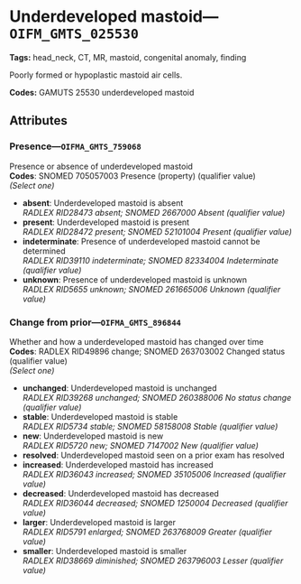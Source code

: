 # Underdeveloped mastoid—`OIFM_GMTS_025530`

**Tags:** head_neck, CT, MR, mastoid, congenital anomaly, finding

Poorly formed or hypoplastic mastoid air cells.

**Codes:** GAMUTS 25530 underdeveloped mastoid

## Attributes

### Presence—`OIFMA_GMTS_759068`

Presence or absence of underdeveloped mastoid  
**Codes**: SNOMED 705057003 Presence (property) (qualifier value)  
*(Select one)*

- **absent**: Underdeveloped mastoid is absent  
_RADLEX RID28473 absent; SNOMED 2667000 Absent (qualifier value)_
- **present**: Underdeveloped mastoid is present  
_RADLEX RID28472 present; SNOMED 52101004 Present (qualifier value)_
- **indeterminate**: Presence of underdeveloped mastoid cannot be determined  
_RADLEX RID39110 indeterminate; SNOMED 82334004 Indeterminate (qualifier value)_
- **unknown**: Presence of underdeveloped mastoid is unknown  
_RADLEX RID5655 unknown; SNOMED 261665006 Unknown (qualifier value)_

### Change from prior—`OIFMA_GMTS_896844`

Whether and how a underdeveloped mastoid has changed over time  
**Codes**: RADLEX RID49896 change; SNOMED 263703002 Changed status (qualifier value)  
*(Select one)*

- **unchanged**: Underdeveloped mastoid is unchanged  
_RADLEX RID39268 unchanged; SNOMED 260388006 No status change (qualifier value)_
- **stable**: Underdeveloped mastoid is stable  
_RADLEX RID5734 stable; SNOMED 58158008 Stable (qualifier value)_
- **new**: Underdeveloped mastoid is new  
_RADLEX RID5720 new; SNOMED 7147002 New (qualifier value)_
- **resolved**: Underdeveloped mastoid seen on a prior exam has resolved  
- **increased**: Underdeveloped mastoid has increased  
_RADLEX RID36043 increased; SNOMED 35105006 Increased (qualifier value)_
- **decreased**: Underdeveloped mastoid has decreased  
_RADLEX RID36044 decreased; SNOMED 1250004 Decreased (qualifier value)_
- **larger**: Underdeveloped mastoid is larger  
_RADLEX RID5791 enlarged; SNOMED 263768009 Greater (qualifier value)_
- **smaller**: Underdeveloped mastoid is smaller  
_RADLEX RID38669 diminished; SNOMED 263796003 Lesser (qualifier value)_
